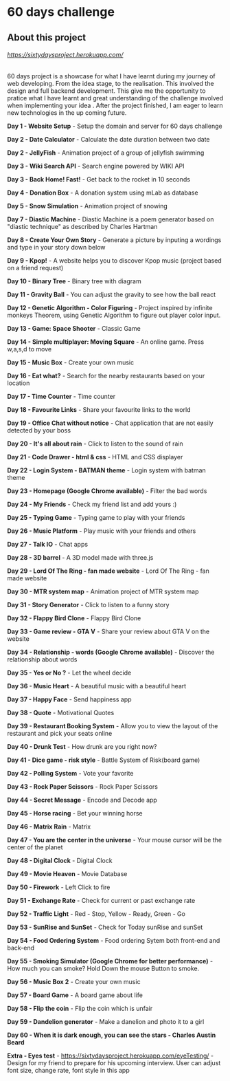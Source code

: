 # 60 days challenge

## About this project

###### https://sixtydaysproject.herokuapp.com/


60 days project is a showcase for what I have learnt during my journey of web developing. From the idea stage, to the realisation.
This involved the design and full backend development. This give me the opportunity to pratice what I have learnt and great understanding
of the challenge involved when implementing your idea . After the project finished, I am
eager to learn new technologies in the up coming future.

**Day 1 - Website Setup** - Setup the domain and server for 60 days challenge</p>
**Day 2 - Date Calculator** - Calculate the date duration between two date</p>
**Day 2 - JellyFish** - Animation project of a group of jellyfish swimming</p>
**Day 3 - Wiki Search API** - Search engine powered by WIKI API</p>
**Day 3 - Back Home! Fast!** - Get back to the rocket in 10 seconds</p>
**Day 4 - Donation Box** - A donation system using mLab as database</p>
**Day 5 - Snow Simulation** - Animation project of snowing</p>
**Day 7 - Diastic Machine** - Diastic Machine is a poem generator based on "diastic technique" as described by Charles Hartman </p>
**Day 8 - Create Your Own Story** - Generate a picture by inputing a wordings and type in your story down below</p>
**Day 9 - Kpop!** - A website helps you to discover Kpop music (project based on a friend request)</p>
**Day 10 - Binary Tree** - Binary tree with diagram</p>
**Day 11 - Gravity Ball** - You can adjust the gravity to see how the ball react</p>
**Day 12 - Genetic Algorithm - Color Figuring** - Project inspired by infinite monkeys Theorem, using Genetic Algorithm to figure out player color input.</p>
**Day 13 - Game: Space Shooter** - Classic Game</p>
**Day 14 - Simple multiplayer: Moving Square** - An online game. Press w,a,s,d to move</p>
**Day 15 - Music Box** - Create your own music</p>
**Day 16 - Eat what?** - Search for the nearby restaurants based on your location</p>
**Day 17 - Time Counter** - Time counter</p>
**Day 18 - Favourite Links** - Share your favourite links to the world</p>
**Day 19 - Office Chat without notice** - Chat application that are not easily detected by your boss</p>
**Day 20 - It's all about rain** - Click to listen to the sound of rain</p>
**Day 21 - Code Drawer - html & css** - HTML and CSS displayer</p>
**Day 22 - Login System - BATMAN theme** - Login system with batman theme</p>
**Day 23 - Homepage (Google Chrome available)** - Filter the bad words</p>
**Day 24 - My Friends** - Check my friend list and add yours :)</p>
**Day 25 - Typing Game** - Typing game to play with your friends</p>
**Day 26 - Music Platform** - Play music with your friends and others</p>
**Day 27 - Talk IO** - Chat apps</p>
**Day 28 - 3D barrel** - A 3D model made with three.js</p>
**Day 29 - Lord Of The Ring - fan made website** - Lord Of The Ring - fan made website</p>
**Day 30 - MTR system map** - Animation project of MTR system map</p>
**Day 31 - Story Generator** - Click to listen to a funny story</p>
**Day 32 - Flappy Bird Clone** - Flappy Bird Clone</p>
**Day 33 - Game review - GTA V** - Share your review about GTA V on the website</p>
**Day 34 - Relationship - words (Google Chrome available)** - Discover the relationship about words</p>
**Day 35 - Yes or No ?** - Let the wheel decide</p>
**Day 36 - Music Heart** - A beautiful music with a beautiful heart</p>
**Day 37 - Happy Face** - Send happiness app</p>
**Day 38 - Quote** - Motivational Quotes</p>
**Day 39 - Restaurant Booking System** - Allow you to view the layout of the restaurant and pick your seats online</p>
**Day 40 - Drunk Test** - How drunk are you right now?</p>
**Day 41 - Dice game - risk style** - Battle System of Risk(board game)</p>
**Day 42 - Polling System** - Vote your favorite</p>
**Day 43 - Rock Paper Scissors** - Rock Paper Scissors</p>
**Day 44 - Secret Message** - Encode and Decode app</p>
**Day 45 - Horse racing** - Bet your winning horse</p>
**Day 46 - Matrix Rain** - Matrix</p>
**Day 47 - You are the center in the universe** - Your mouse cursor will be the center of the planet</p>
**Day 48 - Digital Clock** - Digital Clock</p>
**Day 49 - Movie Heaven** - Movie Database</p>
**Day 50 - Firework** - Left Click to fire</p>
**Day 51 - Exchange Rate** - Check for current or past exchange rate</p>
**Day 52 - Traffic Light** - Red - Stop, Yellow - Ready, Green - Go</p>
**Day 53 - SunRise and SunSet** - Check for Today sunRise and sunSet</p>
**Day 54 - Food Ordering System** - Food ordering Sytem both front-end and back-end</p>
**Day 55 - Smoking Simulator (Google Chrome for better performance)** - How much you can smoke? Hold Down the mouse Button to smoke.</p>
**Day 56 - Music Box 2** - Create your own music</p>
**Day 57 - Board Game** - A board game about life</p>
**Day 58 - Flip the coin** - Flip the coin which is unfair</p>
**Day 59 - Dandelion generator** - Make a danelion and photo it to a girl</p>
**Day 60 - When it is dark enough, you can see the stars - Charles Austin Beard**</p>


**Extra - Eyes test** - https://sixtydaysproject.herokuapp.com/eyeTesting/ - Design for my friend to prepare for his upcoming interview. User can adjust font size, change rate, font style in this app
